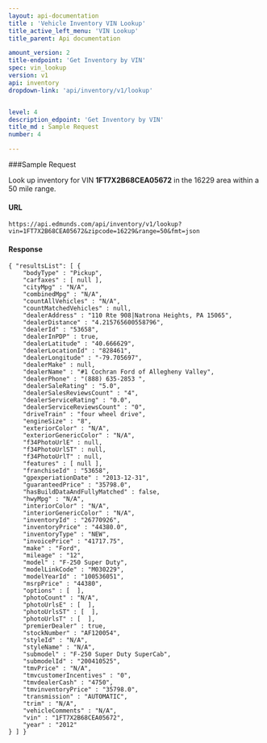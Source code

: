 ```yaml
---
layout: api-documentation
title : 'Vehicle Inventory VIN Lookup'
title_active_left_menu: 'VIN Lookup'
title_parent: Api documentation

amount_version: 2
title-endpoint: 'Get Inventory by VIN'
spec: vin_lookup
version: v1
api: inventory
dropdown-link: 'api/inventory/v1/lookup'


level: 4
description_edpoint: 'Get Inventory by VIN'
title_md : Sample Request
number: 4

---
```



###Sample Request

Look up inventory for VIN **1FT7X2B68CEA05672** in the 16229 area within a 50 mile range.

#### URL

	https://api.edmunds.com/api/inventory/v1/lookup?vin=1FT7X2B68CEA05672&zipcode=16229&range=50&fmt=json
	
#### Response

	{ "resultsList": [ { 
		"bodyType" : "Pickup",
		"carfaxes" : [ null ],
		"cityMpg" : "N/A",
		"combinedMpg" : "N/A",
		"countAllVehicles" : "N/A",
		"countMatchedVehicles" : null,
		"dealerAddress" : "110 Rte 908|Natrona Heights, PA 15065",
		"dealerDistance" : "4.215765600558796",
		"dealerId" : "53658",
		"dealerInPDP" : true,
		"dealerLatitude" : "40.666629",
		"dealerLocationId" : "828461",
		"dealerLongitude" : "-79.705697",
		"dealerMake" : null,
		"dealerName" : "#1 Cochran Ford of Allegheny Valley",
		"dealerPhone" : "(888) 635-2853 ",
		"dealerSaleRating" : "5.0",
		"dealerSalesReviewsCount" : "4",
		"dealerServiceRating" : "0.0",
		"dealerServiceReviewsCount" : "0",
		"driveTrain" : "four wheel drive",
		"engineSize" : "8",
		"exteriorColor" : "N/A",
		"exteriorGenericColor" : "N/A",
		"f34PhotoUrlE" : null,
		"f34PhotoUrlST" : null,
		"f34PhotoUrlT" : null,
		"features" : [ null ],
		"franchiseId" : "53658",
		"gpexperiationDate" : "2013-12-31",
		"guaranteedPrice" : "35798.0",
		"hasBuildDataAndFullyMatched" : false,
		"hwyMpg" : "N/A",
		"interiorColor" : "N/A",
		"interiorGenericColor" : "N/A",
		"inventoryId" : "26770926",
		"inventoryPrice" : "44380.0",
		"inventoryType" : "NEW",
		"invoicePrice" : "41717.75",
		"make" : "Ford",
		"mileage" : "12",
		"model" : "F-250 Super Duty",
		"modelLinkCode" : "M030229",
		"modelYearId" : "100536051",
		"msrpPrice" : "44380",
		"options" : [  ],
		"photoCount" : "N/A",
		"photoUrlsE" : [  ],
		"photoUrlsST" : [  ],
		"photoUrlsT" : [  ],
		"premierDealer" : true,
		"stockNumber" : "AF120054",
		"styleId" : "N/A",
		"styleName" : "N/A",
		"submodel" : "F-250 Super Duty SuperCab",
		"submodelId" : "200410525",
		"tmvPrice" : "N/A",
		"tmvcustomerIncentives" : "0",
		"tmvdealerCash" : "4750",
		"tmvinventoryPrice" : "35798.0",
		"transmission" : "AUTOMATIC",
		"trim" : "N/A",
		"vehicleComments" : "N/A",
		"vin" : "1FT7X2B68CEA05672",
		"year" : "2012"
	} ] }